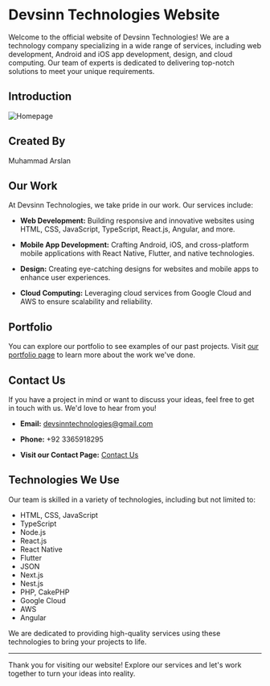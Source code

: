 # Devsinn Technologies Website

Welcome to the official website of Devsinn Technologies! We are a technology company specializing in a wide range of services, including web development, Android and iOS app development, design, and cloud computing. Our team of experts is dedicated to delivering top-notch solutions to meet your unique requirements.

## Introduction

![Homepage](https://github.com/marslanmustafa/devsinn-react/blob/main/src/assets/website.jpg)

## Created By 
 Muhammad Arslan

## Our Work

At Devsinn Technologies, we take pride in our work. Our services include:

- **Web Development:** Building responsive and innovative websites using HTML, CSS, JavaScript, TypeScript, React.js, Angular, and more.

- **Mobile App Development:** Crafting Android, iOS, and cross-platform mobile applications with React Native, Flutter, and native technologies.

- **Design:** Creating eye-catching designs for websites and mobile apps to enhance user experiences.

- **Cloud Computing:** Leveraging cloud services from Google Cloud and AWS to ensure scalability and reliability.

## Portfolio

You can explore our portfolio to see examples of our past projects. Visit [our portfolio page](https://devsinn-arslan-react.netlify.app/portfolio) to learn more about the work we've done.

## Contact Us

If you have a project in mind or want to discuss your ideas, feel free to get in touch with us. We'd love to hear from you!

- **Email:** devsinntechnologies@gmail.com

- **Phone:** +92 3365918295

- **Visit our Contact Page:** [Contact Us](https://devsinn-arslan-react.netlify.app/contact-us)

## Technologies We Use

Our team is skilled in a variety of technologies, including but not limited to:

- HTML, CSS, JavaScript
- TypeScript
- Node.js
- React.js
- React Native
- Flutter
- JSON
- Next.js
- Nest.js
- PHP, CakePHP
- Google Cloud
- AWS
- Angular

We are dedicated to providing high-quality services using these technologies to bring your projects to life.

---

Thank you for visiting our website! Explore our services and let's work together to turn your ideas into reality.
